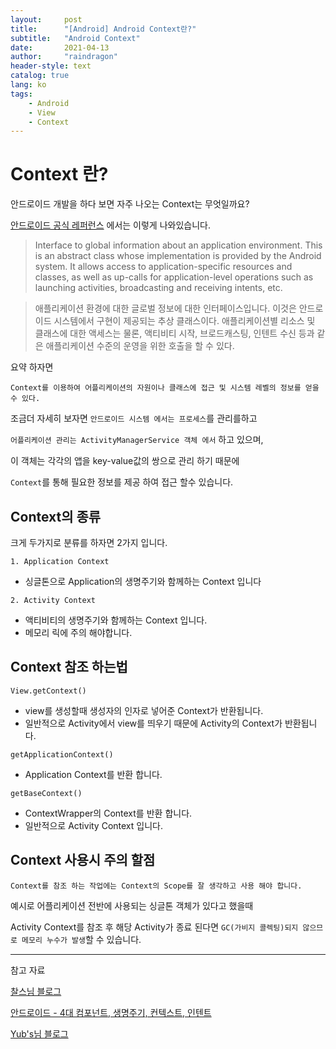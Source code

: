 ```yaml
---
layout:     post
title:      "[Android] Android Context란?"
subtitle:   "Android Context"
date:       2021-04-13
author:     "raindragon"
header-style: text
catalog: true
lang: ko
tags:
    - Android
    - View
    - Context
---
```


# Context 란?

안드로이드 개발을 하다 보면 자주 나오는 Context는 무엇일까요?

[안드로이드 공식 레퍼런스][Android Reference] 에서는 이렇게 나와있습니다.

> Interface to global information about an application environment. This is an abstract class whose implementation is provided by the Android system. It allows access to application-specific resources and classes, as well as up-calls for application-level operations such as launching activities, broadcasting and receiving intents, etc.

> 애플리케이션 환경에 대한 글로벌 정보에 대한 인터페이스입니다. 이것은 안드로이드 시스템에서 구현이 제공되는 추상 클래스이다. 애플리케이션별 리소스 및 클래스에 대한 액세스는 물론, 액티비티 시작, 브로드캐스팅, 인텐트 수신 등과 같은 애플리케이션 수준의 운영을 위한 호출을 할 수 있다.

요약 하자면

`Context를 이용하여 어플리케이션의 자원이나 클래스에 접근 및 시스템 레벨의 정보를 얻을수 있다.`

조금더 자세히 보자면 `안드로이드 시스템 에서는 프로세스`를 관리를하고 

`어플리케이션 관리는 ActivityManagerService 객체 에서` 하고 있으며,

이 객체는 각각의 앱을 key-value값의 쌍으로 관리 하기 때문에

`Context`를 통해 필요한 정보를 제공 하여 접근 할수 있습니다.


## Context의 종류

크게 두가지로 분류를 하자면 2가지 입니다.

`1. Application Context`
- 싱글톤으로 Application의 생명주기와 함께하는 Context 입니다

`2. Activity Context`

- 액티비티의 생명주기와 함께하는 Context 입니다.
- 메모리 릭에 주의 해야합니다.

## Context 참조 하는법

`View.getContext()`

- view를 생성할때 생성자의 인자로 넣어준 Context가 반환됩니다.
- 일반적으로 Activity에서 view를 띄우기 때문에 Activity의 Context가 반환됩니다.
  
`getApplicationContext()`

- Application Context를 반환 합니다.

`getBaseContext()`

- ContextWrapper의 Context를 반환 합니다.
- 일반적으로 Activity Context 입니다.


## Context 사용시 주의 할점

`Context를 참조 하는 작업에는 Context의 Scope를 잘 생각하고 사용 해야 합니다.`

예시로 어플리케이션 전반에 사용되는 싱글톤 객체가 있다고 했을때

Activity Context를 참조 후 해당 Activity가 종료 된다면 `GC(가비지 콜렉팅)되지 않으므로 메모리 누수가 발생`할 수 있습니다.


---
참고 자료

[찰스님 블로그](https://www.charlezz.com/?p=1080)

[안드로이드 - 4대 컴포넌트, 생명주기, 컨텍스트, 인텐트](https://stickode.com/detail.html?no=1755)

[Yub's님 블로그](https://velog.io/@jaeyunn_15/Android-Context)


[Android Reference]: https://developer.android.com/reference/android/content/Context